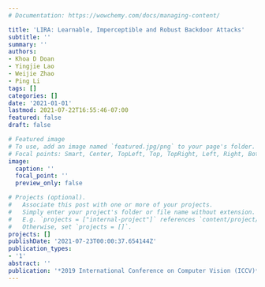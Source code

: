 ```yaml
---
# Documentation: https://wowchemy.com/docs/managing-content/

title: 'LIRA: Learnable, Imperceptible and Robust Backdoor Attacks'
subtitle: ''
summary: ''
authors:
- Khoa D Doan
- Yingjie Lao
- Weijie Zhao
- Ping Li
tags: []
categories: []
date: '2021-01-01'
lastmod: 2021-07-22T16:55:46-07:00
featured: false
draft: false

# Featured image
# To use, add an image named `featured.jpg/png` to your page's folder.
# Focal points: Smart, Center, TopLeft, Top, TopRight, Left, Right, BottomLeft, Bottom, BottomRight.
image:
  caption: ''
  focal_point: ''
  preview_only: false

# Projects (optional).
#   Associate this post with one or more of your projects.
#   Simply enter your project's folder or file name without extension.
#   E.g. `projects = ["internal-project"]` references `content/project/deep-learning/index.md`.
#   Otherwise, set `projects = []`.
projects: []
publishDate: '2021-07-23T00:00:37.654144Z'
publication_types:
- '1'
abstract: ''
publication: '*2019 International Conference on Computer Vision (ICCV)*'
---
```


